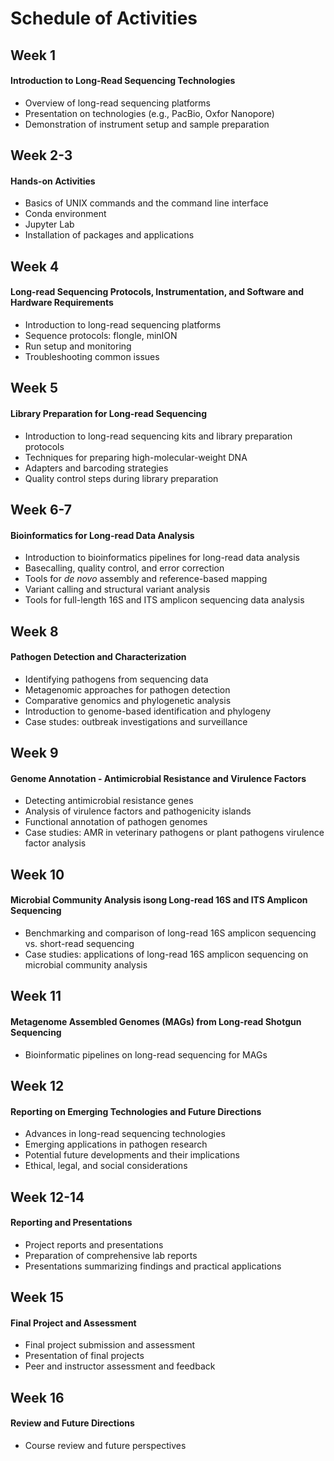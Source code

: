 
# Schedule of Activities

## Week 1

#### Introduction to Long-Read Sequencing Technologies

- Overview of long-read sequencing platforms
- Presentation on technologies (e.g., PacBio, Oxfor Nanopore)
- Demonstration of instrument setup and sample preparation

## Week 2-3

#### Hands-on Activities

- Basics of UNIX commands and the command line interface
- Conda environment
- Jupyter Lab
- Installation of packages and applications

## Week 4

#### Long-read Sequencing Protocols, Instrumentation, and Software and Hardware Requirements

- Introduction to long-read sequencing platforms
- Sequence protocols: flongle, minION
- Run setup and monitoring
- Troubleshooting common issues

## Week 5

#### Library Preparation for Long-read Sequencing

- Introduction to long-read sequencing kits and library preparation protocols
- Techniques for preparing high-molecular-weight DNA
- Adapters and barcoding strategies
- Quality control steps during library preparation

## Week 6-7

#### Bioinformatics for Long-read Data Analysis

- Introduction to bioinformatics pipelines for long-read data analysis
- Basecalling, quality control, and error correction
- Tools for _de novo_ assembly and reference-based mapping
- Variant calling and structural variant analysis
- Tools for full-length 16S and ITS amplicon sequencing data analysis

## Week 8

#### Pathogen Detection and Characterization

- Identifying pathogens from sequencing data
- Metagenomic approaches for pathogen detection
- Comparative genomics and phylogenetic analysis
- Introduction to genome-based identification and phylogeny
- Case studes: outbreak investigations and surveillance

## Week 9

#### Genome Annotation - Antimicrobial Resistance and Virulence Factors

- Detecting antimicrobial resistance genes
- Analysis of virulence factors and pathogenicity islands
- Functional annotation of pathogen genomes
- Case studies: AMR in veterinary pathogens or plant pathogens virulence factor analysis

## Week 10

#### Microbial Community Analysis isong Long-read 16S and ITS Amplicon Sequencing

- Benchmarking and comparison of long-read 16S amplicon sequencing vs. short-read sequencing
- Case studies: applications of long-read 16S amplicon sequencing on microbial community analysis

## Week 11

#### Metagenome Assembled Genomes (MAGs) from Long-read Shotgun Sequencing

- Bioinformatic pipelines on long-read sequencing for MAGs

## Week 12

#### Reporting on Emerging Technologies and Future Directions

- Advances in long-read sequencing technologies
- Emerging applications in pathogen research
- Potential future developments and their implications
- Ethical, legal, and social considerations

## Week 12-14

#### Reporting and Presentations

- Project reports and presentations
- Preparation of comprehensive lab reports
- Presentations summarizing findings and practical applications

## Week 15

#### Final Project and Assessment

- Final project submission and assessment
- Presentation of final projects
- Peer and instructor assessment and feedback

## Week 16

#### Review and Future Directions

- Course review and future perspectives
